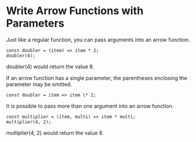 # Write Arrow Functions with Parameters

Just like a regular function, you can pass arguments into an arrow function.

```
const doubler = (item) => item * 2;
doubler(4);
```

doubler(4) would return the value 8.

If an arrow function has a single parameter, the parentheses enclosing the parameter may be omitted.

```
const doubler = item => item \* 2;
```

It is possible to pass more than one argument into an arrow function.

```
const multiplier = (item, multi) => item * multi;
multiplier(4, 2);
```

multiplier(4, 2) would return the value 8.
